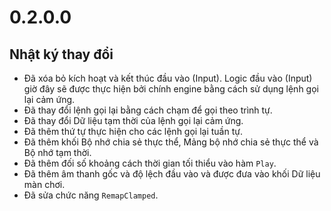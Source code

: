 # 0.2.0.0

## Nhật ký thay đổi

- Đã xóa bỏ kích hoạt và kết thúc đầu vào (Input). Logic đầu vào (Input) giờ đây sẽ được thực hiện bởi chính engine bằng cách sử dụng lệnh gọi lại cảm ứng.
- Đã thay đổi lệnh gọi lại bằng cách chạm để gọi theo trình tự.
- Đã thay đổi Dữ liệu tạm thời của lệnh gọi lại cảm ứng.
- Đã thêm thứ tự thực hiện cho các lệnh gọi lại tuần tự.
- Đã thêm khối Bộ nhớ chia sẻ thực thể, Mảng bộ nhớ chia sẻ thực thể và Bộ nhớ tạm thời.
- Đã thêm đối số khoảng cách thời gian tối thiểu vào hàm `Play`.
- Đã thêm âm thanh gốc và độ lệch đầu vào và được đưa vào khối Dữ liệu màn chơi.
- Đã sửa chức năng `RemapClamped`.

